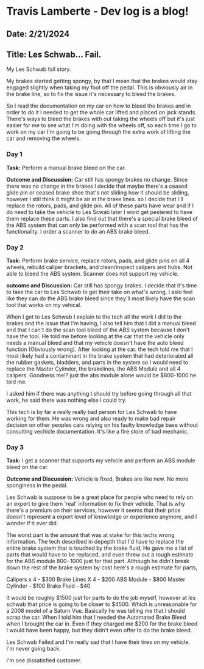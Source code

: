 # Travis Lamberte - Dev log is a blog!

## Date: 2/21/2024

## Title: Les Schwab... Fail.

My Les Schwab fail story.

My brakes started getting spongy, by that I mean that the brakes would stay engaged slightly when taking my foot off the pedal. This is obviously air in the brake line, so to fix the issue it's necessary to bleed the brakes.

So I read the documentation on my car on how to bleed the brakes and in order to do it I needed to get the whole car lifted and placed on jack stands. There's ways to bleed the brakes with out taking the wheels off but it's just easier for me to see what I'm doing with the wheels off, so each time I go to work on my car I'm going to be going through the extra work of lifting the car and removing the wheels.

### Day 1

**Task:** Perform a manual brake bleed on the car.

**Outcome and Discussion:** Car still has spongy brakes no change. Since there was no change in the brakes I decide that maybe there's a ceased glide pin or ceased brake shoe that's not sliding how it should be sliding, however I still think it might be air in the brake lines. so I decide that i'll replace the rotors, pads, and glide pin. All of these parts have wear and if I do need to take the vehicle to Les Scwab later I wont get pestered to have them replace these parts. I also find out that there's a special brake bleed of the ABS system that can only be performed with a scan tool that has the functionality. I order a scanner to do an ABS brake bleed.

### Day 2

**Task:** Perform brake service, replace rotors, pads, and glide pins on all 4 wheels, rebuild caliper brackets, and clean/inspect calipers and hubs. Not able to bleed the ABS system. Scanner does not support my vehicle.

**outcome and Discussion:** Car still has spongy brakes. I decide that it's time to take the car to Les Schwab to get their take on what's wrong, I aslo feel like they can do the ABS brake bleed since they'll most likely have the scan tool that works on my vehical.

When I get to Les Schwab I explain to the tech all the work I did to the brakes and the issue that I'm having, I also tell him that I did a manual bleed and that I can't do the scan tool bleed of the ABS system because I don't have the tool. He told me before looking at the car that the vehicle only needs a manual bleed and that my vehicle doesn't have the auto bleed function (Obviously wrong). After looking at the car. the tech told me that I most likely had a contaminant in the brake system that had deteriorated all the rubber gaskets, bladders, and parts in the system so I would need to replace the Master Cylinder, the brakelines, the ABS Module and all 4 calipers. Goodness me!? just the abs module alone would be $800-1000 he told me.

I asked him if there was anything I should try before going through all that work, he said there was nothing else I could try.

This tech is by far a really really bad person for Les Schwab to have working for them. He was wrong and also ready to make bad repair decision on other peoples cars relying on his faulty knowledge base without consulting vechicle documentation. It's like a fire store of bad mechanic.

### Day 3

**Task:** I get a scanner that supports my vehicle and perform an ABS module bleed on the car.

**Outcome and Discussion:** Vehicle is fixed, Brakes are like new. No more sponginess in the pedal.

Les Schwab is suppose to be a great place for people who need to rely on an expert to give them 'real' information to fix their vehicle. That is why there's a premium on their services, however it seems that their price doesn't represent a expert level of knowledge or experience anymore, and I wonder if it ever did.

The worst part is the amount that was at stake for this techs wrong information. The tech described in depepth that I'd have to replace the entire brake system that is touched by the brake fluid, He gave me a list of parts that would have to be replaced, and even threw out a rough estimate for the ABS module $800-$1000 just for that part. Although he didn't break down the rest of the brake system by cost here's a rough estimate for parts,

Calipers x 4 - $300
Brake Lines X 4 - $200
ABS Module - $800
Master Cylinder - $100
Brake Fluid - $40

It would be roughly $1500 just for parts to do the job myself, however at les schwab that price is going to be closer to $4500. Which is unreasonable for a 2008 model of a Saturn Vue. Basically he was telling me that I should scrap the car. When I told him that I needed the Automated Brake Bleed when I brought the car in. Even if they charged me $200 for the brake bleed I would have been happy, but they didn't even offer to do the brake bleed.

Les Schwab Failed and I'm really sad that I have their tires on my vehicle. I'm never going back.

I'm one dissatisfied customer.
